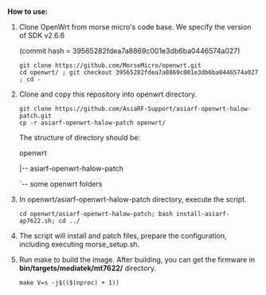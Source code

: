 **How to use:**

1. Clone OpenWrt from morse micro's code base. We specify the version of SDK v2.6.6

   (commit hash = 39565282fdea7a8869c001e3db6ba0446574a027)

	```
	git clone https://github.com/MorseMicro/openwrt.git
	cd openwrt/ ; git checkout 39565282fdea7a8869c001e3db6ba0446574a027 ; cd -
	```

3. Clone and copy this repository into openwrt directory.

	```
 	git clone https://github.com/AsiaRF-Support/asiarf-openwrt-halow-patch.git
	cp -r asiarf-openwrt-halow-patch openwrt/
	```

	The structure of directory should be:

	openwrt

	|-- asiarf-openwrt-halow-patch

	`-- some openwrt folders

5. In openwrt/asiarf-openwrt-halow-patch directory, execute the script.

	```
	cd openwrt/asiarf-openwrt-halow-patch; bash install-asiarf-ap7622.sh; cd ../
	```

6. The script will install and patch files, prepare the configuration,
   including executing morse_setup.sh.

7. Run make to build the image. After building, you can get the firmware
   in **bin/targets/mediatek/mt7622/** directory.

	```
	make V=s -j$(($(nproc) + 1))
	```

